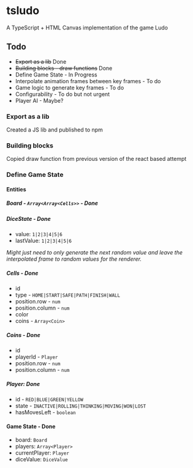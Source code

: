 # tsludo
A TypeScript + HTML Canvas implementation of the game Ludo

## Todo
* ~~Export as a lib~~ Done
* ~~Building blocks - draw functions~~ Done
* Define Game State  - In Progress
* Interpolate animation frames between key frames - To do
* Game logic to generate key frames - To do
* Configurability - To do but not urgent
* Player AI - Maybe?


### Export as a lib
Created a JS lib and published to npm

### Building blocks
Copied draw function from previous version of the react based attempt

### Define Game State

#### Entities

##### Board - `Array<Array<Cells>>` - Done

##### DiceState - Done
* value: `1|2|3|4|5|6`
* lastValue: `1|2|3|4|5|6`

_Might just need to only generate the next random value and leave the interpolated frame to random values for the renderer._

##### Cells - Done
* id
* type - `HOME|START|SAFE|PATH|FINISH|WALL`
* position.row - `num`
* position.column - `num`
* color
* coins - `Array<Coin>`

##### Coins - Done
* id
* playerId - `Player`
* position.row - `num`
* position.column - `num`

##### Player: Done
* id - `RED|BLUE|GREEN|YELLOW`
* state - `INACTIVE|ROLLING|THINKING|MOVING|WON|LOST`
* hasMovesLeft - `boolean`

#### Game State - Done
* board: `Board`
* players: `Array<Player>`
* currentPlayer: `Player`
* diceValue: `DiceValue`
